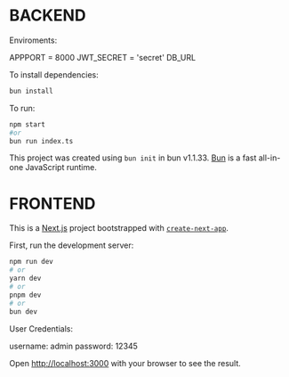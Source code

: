 # BACKEND

Enviroments:

APPPORT = 8000
JWT_SECRET = 'secret'
DB_URL


To install dependencies:

```bash
bun install
```

To run:

```bash
npm start
#or
bun run index.ts
```

This project was created using `bun init` in bun v1.1.33. [Bun](https://bun.sh) is a fast all-in-one JavaScript runtime.


# FRONTEND

This is a [Next.js](https://nextjs.org) project bootstrapped with [`create-next-app`](https://github.com/vercel/next.js/tree/canary/packages/create-next-app).

First, run the development server:

```bash
npm run dev
# or
yarn dev
# or
pnpm dev
# or
bun dev
```

User Credentials:

username: admin
password: 12345

Open [http://localhost:3000](http://localhost:3000) with your browser to see the result.